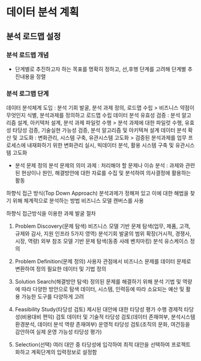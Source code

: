 # 데이터 분석 계획

## 분석 로드맵 설정

### 분석 로드맵 개념
- 단계별로 추진하고자 하는 목표를 명확히 정하고, 선,후행 단계를 고려해 단계별 추진내용을 정렬

### 분석 로그맵 단계
데이터 분석체계 도입 : 분석 기회 발굴, 분석 과제 정의, 로드맵 수립 > 비즈니스 약점이 무엇인지 식별, 분석과제를 정의하고 로드맵 수립
 데이터 분석 유효성 검증 : 분석 알고리즘 설계, 아키텍처 설계, 분석 과제 파일럿 수행 > 분석 과제에 대한 파일럿 수행, 유효성 타당성 검증, 기술실현 가능성 검증, 분석 알고리즘 및 아키텍쳐 설계
 데이터 분석 확산 및 고도화 : 변화관리, 시스템 구축, 유관시스템 고도화 > 검증된 분석과제를 업무 프로세스에 내재화하기 위한 변화관리 실시, 빅데이터 분석, 활용 시스템 구축 및 유관시스템 고도화
 
- 분석 문제 정의
 분석 문제의 의미
 과제 : 처리해야 할 문제나 이슈
 분석 : 과제와 관련된 현상이나 원인, 해결방안에 대한 자료를 수집 및 분석하여 의사결정에 활용하는 활동
 
 하향식 접근 방식(Top Down Approach)
 분석과제가 정해져 있고 이에 대한 해법을 찾기 위해 체계적으로 분석하는 방법
 비즈니스 모델 캔버스를 사용
 
 하향식 접근방식을 이용한 과제 발굴 절차
 1. Problem Discovery(문제 탐색)
 비즈니스 모델 기반 문제 탐색(업무, 제품, 고객, 규제와 감사, 지원 인프라 5가지 영역)
 분석기회 발굴의 범위 확장(거시적, 경쟁사, 시장, 역량)
 외부 참조 모델 기반 문제 탐색(동종 사례 벤치마킹)
 분석 유스케이스 정의
 
 2. Problem Definition(문제 정의)
 사용자 관점에서 비즈니스 문제를 데이터 문제로 변환하여 정의
 필요한 데이터 및 기법 정의
 
 3. Solution Search(해결방안 탐색)
 정의된 문제를 해결하기 위해 분석 기법 및 역량에 따라 다양한 방안으로 탐색
 데이터, 시스템, 인력등에 따라 소요되는 예산 및 활용 가능한 도구를 다양하게 고려
 
 4. Feasibility Study(타당성 검토)
 제시된 대안에 대한 타당성 평가 수행
 경제적 타당성(비용대비 편익) 검토
 데이터 및 기술적 타당성 검토(데이터 존재여부, 분석시스템 환경분석, 데이터 분석 역량 존재여부)
 운영적 타당성 검토(조직의 문화, 여건등을 감안하여 실제 운영 가능성 타당성 평가)
 
 5. Selection(선택)
 여러 대안 중 타당성에 입각하여 최적 대안을 선택하여 프로젝트화하고 계획단계의 입력정보로 설정함
 
 
 

